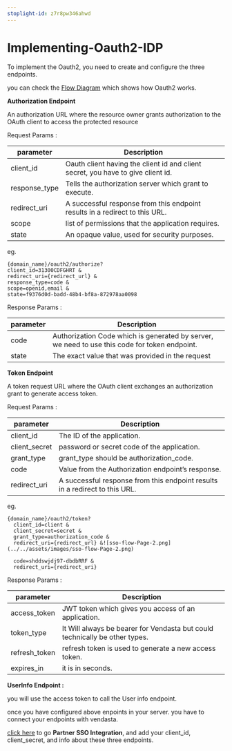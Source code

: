 ```yaml
---
stoplight-id: z7r8pw346ahwd
---
```


# Implementing-Oauth2-IDP

To implement the Oauth2, you need to create and configure the three endpoints.

you can check the [Flow Diagram](oauth2_flow_diagram.md) which shows how Oauth2 works.

**Authorization Endpoint**

An authorization URL where the resource owner grants authorization to the OAuth client to access the protected resource

Request Params :



parameter | Description  
---------|----------|
|client_id    |Oauth client having the client id and client secret, you                       have to give client id.
|response_type |Tells the authorization server which grant to execute.
|redirect_uri  |A successful response from this endpoint results in a redirect to this URL.
|scope |list of permissions that the application requires.
|state |An opaque value, used for security purposes.

eg.

    {domain_name}/oauth2/authorize?
    client_id=31300CDFGHRT &   
    redirect_uri={redirect_url} &
    response_type=code & 
    scope=openid,email &     
    state=f9376d0d-badd-48b4-bf8a-872978aa0098


Response Params :

parameter | Description  
---------|----------|
|code    | Authorization Code which is generated by server, we need to use this code for token endpoint.
|state  |The exact value that was provided in the request



**Token Endpoint**

A token request URL where the OAuth client exchanges an authorization grant to generate access token.

Request Params :

parameter | Description  
---------|----------|
|client_id | The ID of the application. 
|client_secret | password or secret code of the application.
|grant_type   |grant_type should be authorization_code. 
|code | Value from the Authorization endpoint’s response.
|redirect_uri  |A successful response from this endpoint results in a redirect to this URL.

eg.

    {domain_name}/oauth2/token?
      client_id=client &
      client_secret=secret &
      grant_type=authorization_code &   
      redirect_uri={redirect_url} &![sso-flow-Page-2.png](../../assets/images/sso-flow-Page-2.png)

      code=shddswjdj97-dbdbRRF &
      redirect_uri={redirect_uri}


Response Params :

parameter | Description  
---------|----------|
|access_token | JWT token which gives you access of an application.
|token_type | It Will always be bearer for Vendasta but could technically be other types.
|refresh_token   | refresh token is used to generate a new access token.
|expires_in |it is in seconds.

**UserInfo Endpoint :**

you will use the access token to call the User info endpoint.



once you have configured above enpoints in your server. you have to connect your endpoints with vendasta.

[click here](https://partners.vendasta.com/integrations/sso![partners_sso.png](../../assets/images/partners_sso.png)
) to go **Partner SSO Integration**, and add your client_id, client_secret, and info about
 these three endpoints.



